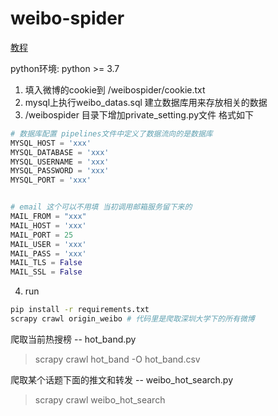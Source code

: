 # weibo-spider

[教程](https://scrapy-cookbook.readthedocs.io/zh_CN/latest/scrapy-01.html)

python环境: python >= 3.7

1. 填入微博的cookie到 /weibospider/cookie.txt
2. mysql上执行weibo_datas.sql 建立数据库用来存放相关的数据
3. /weibospider 目录下增加private_setting.py文件 格式如下
```python
# 数据库配置 pipelines文件中定义了数据流向的是数据库
MYSQL_HOST = 'xxx'
MYSQL_DATABASE = 'xxx'
MYSQL_USERNAME = 'xxx'
MYSQL_PASSWORD = 'xxx'
MYSQL_PORT = 'xxx'


# email 这个可以不用填 当初调用邮箱服务留下来的
MAIL_FROM = "xxx"
MAIL_HOST = 'xxx'
MAIL_PORT = 25
MAIL_USER = 'xxx'
MAIL_PASS = 'xxx'
MAIL_TLS = False
MAIL_SSL = False
```

4. run
```bash
pip install -r requirements.txt
scrapy crawl origin_weibo # 代码里是爬取深圳大学下的所有微博
```

爬取当前热搜榜 -- hot_band.py
> scrapy crawl hot_band -O hot_band.csv

爬取某个话题下面的推文和转发 -- weibo_hot_search.py
> scrapy crawl weibo_hot_search
